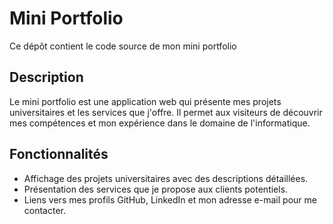 # Mini Portfolio

Ce dépôt contient le code source de mon mini portfolio
## Description

Le mini portfolio est une application web qui présente mes projets universitaires et les services que j'offre. Il permet aux visiteurs de découvrir mes compétences et mon expérience dans le domaine de l'informatique.

## Fonctionnalités

- Affichage des projets universitaires avec des descriptions détaillées.
- Présentation des services que je propose aux clients potentiels.
- Liens vers mes profils GitHub, LinkedIn et mon adresse e-mail pour me contacter.
